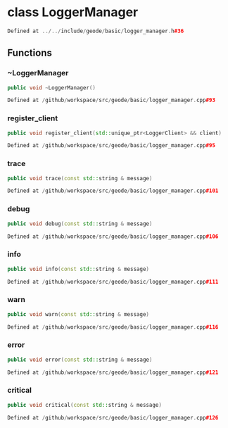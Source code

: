 # class LoggerManager

```cpp
Defined at ../../include/geode/basic/logger_manager.h#36
```

## Functions

### ~LoggerManager

```cpp
public void ~LoggerManager()
```

```cpp
Defined at /github/workspace/src/geode/basic/logger_manager.cpp#93
```

### register_client

```cpp
public void register_client(std::unique_ptr<LoggerClient> && client)
```

```cpp
Defined at /github/workspace/src/geode/basic/logger_manager.cpp#95
```

### trace

```cpp
public void trace(const std::string & message)
```

```cpp
Defined at /github/workspace/src/geode/basic/logger_manager.cpp#101
```

### debug

```cpp
public void debug(const std::string & message)
```

```cpp
Defined at /github/workspace/src/geode/basic/logger_manager.cpp#106
```

### info

```cpp
public void info(const std::string & message)
```

```cpp
Defined at /github/workspace/src/geode/basic/logger_manager.cpp#111
```

### warn

```cpp
public void warn(const std::string & message)
```

```cpp
Defined at /github/workspace/src/geode/basic/logger_manager.cpp#116
```

### error

```cpp
public void error(const std::string & message)
```

```cpp
Defined at /github/workspace/src/geode/basic/logger_manager.cpp#121
```

### critical

```cpp
public void critical(const std::string & message)
```

```cpp
Defined at /github/workspace/src/geode/basic/logger_manager.cpp#126
```



